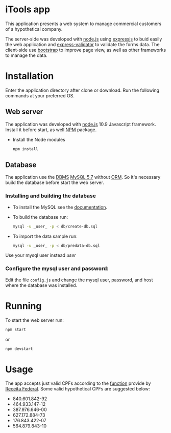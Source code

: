 # iTools app
This application presents a web system to manage commercial customers of a hypothetical company.

The server-side was developed with [node.js](https://nodejs.org/en/) using [expressjs](http://expressjs.com/) to buid easily the web application and [express-validator](https://express-validator.github.io/) to validate the forms data.
The client-side use [bootstrap](https://getbootstrap.com/) to improve page view, as well as other frameworks to manage the data.


# Installation

Enter the application directory after clone or download. Run the following commands at your preferred OS.

## Web server

The application was developed with [node.js](https://nodejs.org/en/) 10.9 Javascript framework. Install it before start, as well [NPM](https://www.npmjs.com) package.

* Install the Node modules

  ```bash
  npm install
  ```


## Database
The application use the [DBMS](https://en.wikipedia.org/wiki/Database) [MySQL 5.7](https://www.mysql.com/) without [ORM](https://en.wikipedia.org/wiki/Object-relational_mapping). 
So it's necessary build the database before start the web server. 

### Installing and building the database

* To install the MySQL see the [documentation](https://dev.mysql.com/doc/refman/5.7/en/).

* To build the database run:

  ```bash
  mysql -u _user_ -p < db/create-db.sql
  ```

* To import the data sample run:

  ```bash
  mysql -u _user_ -p < db/predata-db.sql
  ```

Use your mysql user instead _user_

### Configure the mysql user and password:

Edit the file `config.js` and change the mysql user, password, and  host where the database was installed.


# Running

To start the web server run:

```bash
npm start
```

or 

```bash
npm devstart
```
# Usage

The app accepts just valid CPFs according to the [function](http://www.receita.fazenda.gov.br/aplicacoes/atcta/cpf/funcoes.js) provide by [Receita Federal](http://www.receita.fazenda.gov.br). Some valid hypothetical CPFs are suggested below:

* 840.601.842-92
* 464.933.147-12
* 387.976.646-00
* 627.172.884-73
* 176.843.422-07
* 564.879.843-10
